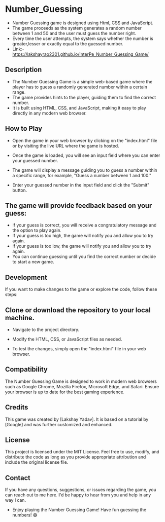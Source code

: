 # Number_Guessing
* Number Guessing game is designed using Html, CSS and JavaScript.
* The game proceeds as the system generates a random number between 1 and 50 and the user must guess the number right.
* Every time the user attempts, the system says whether the number is greater,lesser or exactly equal to the guessed number.
* Link:- https://lakshayrao2301.github.io/InterPe_Number_Guessing_Game/
## Description
* The Number Guessing Game is a simple web-based game where the player has to guess a randomly generated number within a certain range.
* The game provides hints to the player, guiding them to find the correct number. 
* It is built using HTML, CSS, and JavaScript, making it easy to play directly in any modern web browser.

## How to Play
* Open the game in your web browser by clicking on the "index.html" file or by visiting the live URL where the game is hosted.

* Once the game is loaded, you will see an input field where you can enter your guessed number.

* The game will display a message guiding you to guess a number within a specific range, for example, "Guess a number between 1 and 100."

* Enter your guessed number in the input field and click the "Submit" button.

## The game will provide feedback based on your guess:

* If your guess is correct, you will receive a congratulatory message and the option to play again.
* If your guess is too high, the game will notify you and allow you to try again.
* If your guess is too low, the game will notify you and allow you to try again.
* You can continue guessing until you find the correct number or decide to start a new game.

## Development
If you want to make changes to the game or explore the code, follow these steps:

## Clone or download the repository to your local machine.

* Navigate to the project directory.

* Modify the HTML, CSS, or JavaScript files as needed.

* To test the changes, simply open the "index.html" file in your web browser.

## Compatibility
The Number Guessing Game is designed to work in modern web browsers such as Google Chrome, Mozilla Firefox, Microsoft Edge, and Safari. Ensure your browser is up to date for the best gaming experience.

## Credits
This game was created by [Lakshay Yadav]. It is based on a tutorial by [Google] and was further customized and enhanced.

## License
This project is licensed under the MIT License. Feel free to use, modify, and distribute the code as long as you provide appropriate attribution and include the original license file.

## Contact
If you have any questions, suggestions, or issues regarding the game, you can reach out to me here. I'd be happy to hear from you and help in any way I can.

* Enjoy playing the Number Guessing Game! Have fun guessing the numbers! 😄

